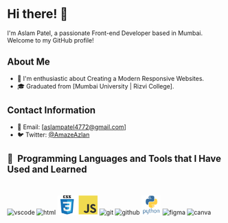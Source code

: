 <!--
**AmazeAzlan/AmazeAzlan** is a ✨ _special_ ✨ repository because its `README.md` (this file) appears on your GitHub profile.
-->
# Hi there! 👋

I'm Aslam Patel, a passionate Front-end Developer based in Mumbai. Welcome to my GitHub profile!

## About Me

- 🌱 I'm enthusiastic about Creating a Modern Responsive Websites.
- 🎓 Graduated from [Mumbai University | Rizvi College].

## Contact Information

- 📧 Email: [aslampatel4772@gmail.com]
- 🐦 Twitter: [@AmazeAzlan](https://twitter.com/AmazeAzlan)

<h2> 🚀 &nbsp;Programming Languages and Tools that I Have Used and Learned</h2><br>

<p align="left">
<img src="https://cdn.jsdelivr.net/gh/devicons/devicon/icons/vscode/vscode-original.svg" alt="vscode" width="45" height="45"/>
<img src="https://cdn.jsdelivr.net/gh/devicons/devicon/icons/html5/html5-original.svg" alt="html" width="45" height="45"/>
<img src="https://raw.githubusercontent.com/devicons/devicon/master/icons/css3/css3-original-wordmark.svg" alt="css5" width="45" height="45" />
<!-- <img src="https://raw.githubusercontent.com/devicons/devicon/master/icons/bootstrap/bootstrap-plain.svg" alt="bootstrap" width="45" height="45" /> -->
<img src="https://raw.githubusercontent.com/devicons/devicon/master/icons/javascript/javascript-original.svg" alt="javascript" width="45" height="45" />
<!-- <img src="https://raw.githubusercontent.com/devicons/devicon/master/icons/react/react-original-wordmark.svg" alt="react" width="45" height="45" /> -->
<img src="https://cdn.jsdelivr.net/gh/devicons/devicon/icons/git/git-original.svg" alt="git" width="45" height="45"/>
<img src="https://cdn4.iconfinder.com/data/icons/iconsimple-logotypes/512/github-512.png" alt="github" width="45" height="45"/>
<img src="https://raw.githubusercontent.com/devicons/devicon/master/icons/python/python-original-wordmark.svg" alt="python" width="45" height="45" />
<img src="https://cdn.jsdelivr.net/gh/devicons/devicon/icons/figma/figma-original.svg" alt="figma" width="45" height="45"/>
<img src="https://cdn-images-1.medium.com/max/1200/1*A6kkoOVJVpXPWewg8axc5w.png" alt="canva" width="45" height="45"/>
</p>
